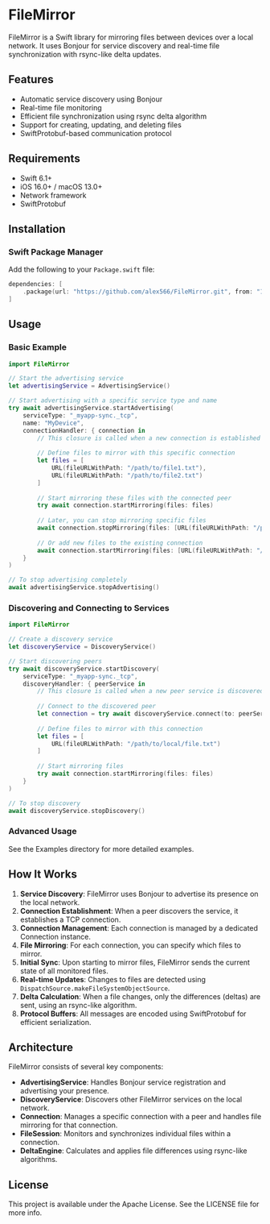 # FileMirror

FileMirror is a Swift library for mirroring files between devices over a local network. It uses Bonjour for service discovery and real-time file synchronization with rsync-like delta updates.

## Features

- Automatic service discovery using Bonjour
- Real-time file monitoring
- Efficient file synchronization using rsync delta algorithm
- Support for creating, updating, and deleting files
- SwiftProtobuf-based communication protocol

## Requirements

- Swift 6.1+
- iOS 16.0+ / macOS 13.0+
- Network framework
- SwiftProtobuf

## Installation

### Swift Package Manager

Add the following to your `Package.swift` file:

```swift
dependencies: [
    .package(url: "https://github.com/alex566/FileMirror.git", from: "1.0.0")
]
```

## Usage

### Basic Example

```swift
import FileMirror

// Start the advertising service
let advertisingService = AdvertisingService()

// Start advertising with a specific service type and name
try await advertisingService.startAdvertising(
    serviceType: "_myapp-sync._tcp",
    name: "MyDevice",
    connectionHandler: { connection in
        // This closure is called when a new connection is established
        
        // Define files to mirror with this specific connection
        let files = [
            URL(fileURLWithPath: "/path/to/file1.txt"),
            URL(fileURLWithPath: "/path/to/file2.txt")
        ]
        
        // Start mirroring these files with the connected peer
        try await connection.startMirroring(files: files)
        
        // Later, you can stop mirroring specific files
        await connection.stopMirroring(files: [URL(fileURLWithPath: "/path/to/file1.txt")])
        
        // Or add new files to the existing connection
        await connection.startMirroring(files: [URL(fileURLWithPath: "/path/to/file3.txt")])
    }
)

// To stop advertising completely
await advertisingService.stopAdvertising()
```

### Discovering and Connecting to Services

```swift
import FileMirror

// Create a discovery service
let discoveryService = DiscoveryService()

// Start discovering peers
try await discoveryService.startDiscovery(
    serviceType: "_myapp-sync._tcp",
    discoveryHandler: { peerService in
        // This closure is called when a new peer service is discovered
        
        // Connect to the discovered peer
        let connection = try await discoveryService.connect(to: peerService)
        
        // Define files to mirror with this connection
        let files = [
            URL(fileURLWithPath: "/path/to/local/file.txt")
        ]
        
        // Start mirroring files
        try await connection.startMirroring(files: files)
    }
)

// To stop discovery
await discoveryService.stopDiscovery()
```

### Advanced Usage

See the Examples directory for more detailed examples.

## How It Works

1. **Service Discovery**: FileMirror uses Bonjour to advertise its presence on the local network.
2. **Connection Establishment**: When a peer discovers the service, it establishes a TCP connection.
3. **Connection Management**: Each connection is managed by a dedicated Connection instance.
4. **File Mirroring**: For each connection, you can specify which files to mirror.
5. **Initial Sync**: Upon starting to mirror files, FileMirror sends the current state of all monitored files.
6. **Real-time Updates**: Changes to files are detected using `DispatchSource.makeFileSystemObjectSource`.
7. **Delta Calculation**: When a file changes, only the differences (deltas) are sent, using an rsync-like algorithm.
8. **Protocol Buffers**: All messages are encoded using SwiftProtobuf for efficient serialization.

## Architecture

FileMirror consists of several key components:

- **AdvertisingService**: Handles Bonjour service registration and advertising your presence.
- **DiscoveryService**: Discovers other FileMirror services on the local network.
- **Connection**: Manages a specific connection with a peer and handles file mirroring for that connection.
- **FileSession**: Monitors and synchronizes individual files within a connection.
- **DeltaEngine**: Calculates and applies file differences using rsync-like algorithms.

## License

This project is available under the Apache License. See the LICENSE file for more info. 